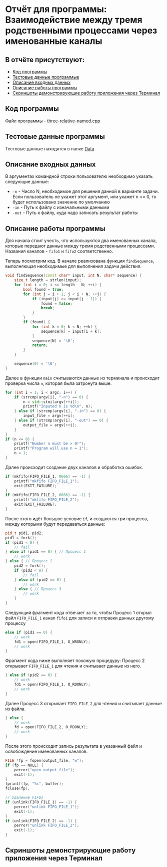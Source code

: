 # Отчёт для программы: Взаимодействие между тремя родственными процессами через именованные каналы

## В отчёте присутствуют:
- [Код программы]()
- [Тестовые данные программые]()
- [Описание входных данных]()
- [Описание работы программы]()
- [Скриншоты демонстрирующие работу приложения через Терминал]()

## Код программы

Файл программы - [three-relative-named.cpp](three-relative-named.cpp)

## Тестовые данные программы

Тестовые данные находятся в папке [Data](Data/)

## Описание входных данных

В аргументах командной строки пользователю необходимо указать следующие данные:
- `-n` - Число N, необходимое для решения данной в варианте задачи. Если пользователь не укажет этот аргумент, или укажет n <= 0, то будет использовано значение по умолчанию
- `-in` - Путь к файлу с изначальными данными
- `-out` - Путь к файлу, куда надо записать результат работы

## Описание работы программы

Для начала стоит учесть, что используются два именованных канала, которые передают данные между тремя родственными процессами. Названия каналов - `fifo1` и `fifo2` соответственно.

Теперь посмотрим код. В начале реализована функция `findSequence`, выполняющая необходимые для выполнения задачи действия.
```cpp
void findSequence(const char* input, int N, char* sequence) {
    size_t length = strlen(input);
    for (int i = 0; i <= length - N; ++i) {
        bool found = true;
        for (int j = i + 1; j < i + N; ++j) {
            if (input[j] >= input[j - 1]) {
                found = false;
                break;
            }
        }
        if (found) {
            for (int k = 0; k < N; ++k) {
                sequence[k] = input[i + k];
            }
            sequence[N] = '\0';
            return;
        }
    }

    sequence[0] = '\0';
}
```

Далее в функции `main` считываются данные из терминала и происходит проверка числа `n`, которая была затронута выше.
```cpp
for (int i = 1; i < argc; i++) {
    if (strcmp(argv[i], "-n") == 0) {
        n = std::stoi(argv[++i]);
        printf("Inputed n is %d\n", n);
    } else if (strcmp(argv[i], "-in") == 0) {
        input_file = argv[++i];
    } else if (strcmp(argv[i], "-out") == 0) {
        output_file = argv[++i];
    }
}
if (n <= 0) {
    printf("Number n must be > 0!");
    printf("Program will use n = 1");
    n = 1;
}
```

Далее происходит создание двух каналов и обработка ошибок.
```cpp
if (mkfifo(FIFO_FILE_1, 0666) == -1) {
    printf("mkfifo FIFO_FILE_1");
    exit(EXIT_FAILURE);
}
if (mkfifo(FIFO_FILE_2, 0666) == -1) {
    printf("mkfifo FIFO_FILE_2");
    exit(EXIT_FAILURE);
}
```

После этого идёт большое условие `if`, и создаются три процесса, между которыми будут передаваться данные:
```cpp
pid_t pid1, pid2;
pid1 = fork();
if (pid1 < 0) {
    // fail
} else if (pid1 == 0) { // Процесс 1
    // work
} else { // Процесс 2
    pid2 = fork();
    if (pid2 < 0) {
        // fail
    } else if (pid2 == 0) {
        // work
    } else { // Процесс 3
        // work
    }
}
```

Следующий фрагмент кода отвечает за то, чтобы Процесс 1 открыл файл `FIFO_FILE_1` канал `fifo1` для записи и отправки данных другому процессу 
```cpp
else if (pid1 == 0) {
    // work
    fd1 = open(FIFO_FILE_1, O_WRONLY);
    // work
}
```

Фрагмент кода ниже выполняет похожую процедуру: Процесс 2 открывает `FIFO_FILE_1` для чтения и считывает данные из него.
```cpp
} else if (pid2 == 0) {
    // work
    fd1 = open(FIFO_FILE_1, O_RDONLY);
    // work
}
```

Далее Процесс 3 открывает `FIFO_FILE_2` для чтения и считывает данные из файла.
```cpp
} else { 
    // work
    fd = open(FIFO_FILE_2, O_RDONLY);
    // work
}
```

После этого происходит запись результата в указанный файл и освобождение именованных каналов.
```cpp
FILE *fp = fopen(output_file, "w");
if (fp == NULL) {
    perror("open output file");
    exit(-1);
}
fprintf(fp, "%s", buffer);
fclose(fp);

// Удаление FIFOs
if (unlink(FIFO_FILE_1) == -1) {
    perror("unlink FIFO_FILE_1");
    exit(-1);
}
if (unlink(FIFO_FILE_2) == -1) {
    perror("unlink FIFO_FILE_2");
    exit(-1);
}
```

## Скриншоты демонстрирующие работу приложения через Терминал
